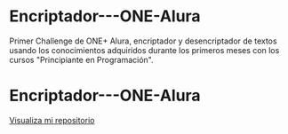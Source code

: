 # Encriptador---ONE-Alura
Primer Challenge de ONE+ Alura, encriptador y desencriptador de textos usando los conocimientos adquiridos durante los primeros meses con los cursos "Principiante en Programación".
# Encriptador---ONE-Alura
  <a href="https://luisglix.github.io/Encriptador---ONE-Alura/">Visualiza mi repositorio</a>
